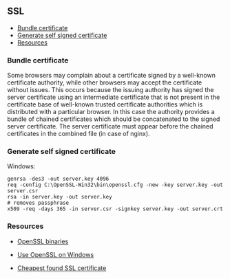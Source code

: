 ## SSL

 - [Bundle certificate](#bundle-certificate)
 - [Generate self signed certificate](#generate-self-signed-certificate)
 - [Resources](#resources)
 
### Bundle certificate

Some browsers may complain about a certificate signed by a well-known certificate authority, while other browsers may accept the certificate without issues. This occurs because the issuing authority has signed the server certificate using an intermediate certificate that is not present in the certificate base of well-known trusted certificate authorities which is distributed with a particular browser. In this case the authority provides a bundle of chained certificates which should be concatenated to the signed server certificate. The server certificate must appear before the chained certificates in the combined file (in case of nginx).

### Generate self signed certificate

Windows:

```
genrsa -des3 -out server.key 4096
req -config C:\OpenSSL-Win32\bin\openssl.cfg -new -key server.key -out server.csr
rsa -in server.key -out server.key                                                     # removes passphrase
x509 -req -days 365 -in server.csr -signkey server.key -out server.crt
```

### Resources

 - [OpenSSL binaries](http://www.openssl.org/related/binaries.html)
 - [Use OpenSSL on Windows](http://www.faqforge.com/windows/use-openssl-on-windows/)

 - [Cheapest found SSL certificate](http://www.exossl.sk/#certifikaty)
